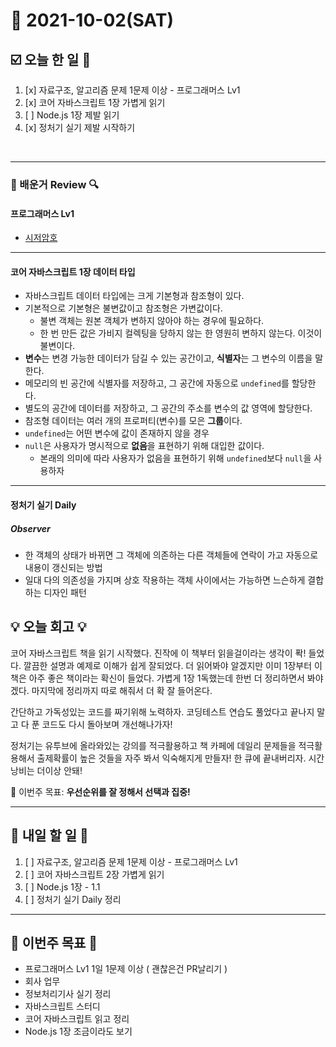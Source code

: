 # 📆 2021-10-02(SAT)
## ☑️ 오늘 한 일 📑
1. [x] 자료구조, 알고리즘 문제 1문제 이상 - 프로그래머스 Lv1
2. [x] 코어 자바스크립트 1장 가볍게 읽기
3. [ ] Node.js 1장 제발 읽기 
4. [x] 정처기 실기 제발 시작하기 
<br>

***

### 📌️ 배운거 Review 🔍️

#### 프로그래머스 Lv1
- [시저암호](https://github.com/Kyuwon53/Python-algorithm/tree/main/programmers/Level1/%EC%8B%9C%EC%A0%80%20%EC%95%94%ED%98%B8)

***

#### 코어 자바스크립트 1장 데이터 타입 
- 자바스크립트 데이터 타입에는 크게 기본형과 참조형이 있다. 
- 기본적으로 기본형은 불변값이고 참조형은 가변값이다. 
    - 불변 객체는 원본 객체가 변하지 않아야 하는 경우에 필요하다.
    - 한 번 만든 값은 가비지 컬렉팅을 당하지 않는 한 영원히 변하지 않는다. 이것이 불변이다. 
- **변수**는 변경 가능한 데이터가 담길 수 있는 공간이고, **식별자**는 그 변수의 이름을 말한다. 
- 메모리의 빈 공간에 식별자를 저장하고, 그 공간에 자동으로 `undefined`를 할당한다. 
- 별도의 공간에 데이터를 저장하고, 그 공간의 주소를 변수의 값 영역에 할당한다. 
- 참조형 데이터는 여러 개의 프로퍼티(변수)를 모은 **그룹**이다. 
- `undefined`는 어떤 변수에 값이 존재하지 않을 경우
- `null`은 사용자가 명시적으로 **없음**을 표현하기 위해 대입한 값이다. 
    - 본래의 의미에 따라 사용자가 없음을 표현하기 위해 `undefined`보다 `null`을 사용하자

***
#### 정처기 실기 Daily
##### Observer
- 한 객체의 상태가 바뀌면 그 객체에 의존하는 다른 객체들에 연락이 가고 자동으로 내용이 갱신되는 방법
- 일대 다의 의존성을 가지며 상호 작용하는 객체 사이에서는 가능하면 느슨하게 결합하는 디자인 패턴 

## 💡 오늘 회고  💡

코어 자바스크립트 책을 읽기 시작했다. 진작에 이 책부터 읽을걸이라는 생각이 퐉! 들었다. 깔끔한 설명과 예제로 이해가 쉽게 잘되었다.
더 읽어봐야 알겠지만 이미 1장부터 이 책은 아주 좋은 책이라는 확신이 들었다. 가볍게 1장 1독했는데 한번 더 정리하면서 봐야겠다. 
마지막에 정리까지 따로 해줘서 더 확 잘 들어온다. 

간단하고 가독성있는 코드를 짜기위해 노력하자. 코딩테스트 연습도 풀었다고 끝나지 말고 다 푼 코드도 다시 돌아보며 개선해나가자!

정처기는 유투브에 올라와있는 강의를 적극활용하고 책 카페에 데일리 문제들을 적극활용해서 출제확률이 높은 것들을 자주 봐서 익숙해지게 만들자!
한 큐에 끝내버리자. 시간낭비는 더이상 안돼!


🎯 이번주 목표: **우선순위를 잘 정해서 선택과 집중!** 

***

## 🎯 내일 할 일 🎯
1. [ ] 자료구조, 알고리즘 문제 1문제 이상 - 프로그래머스 Lv1
2. [ ] 코어 자바스크립트 2장 가볍게 읽기
3. [ ] Node.js 1장 - 1.1 
4. [ ] 정처기 실기 Daily 정리 

***
## 🏁 이번주 목표 🏁
- 프로그래머스 Lv1 1일 1문제 이상 ( 괜찮은건 PR날리기 )
- 회사 업무 
- 정보처리기사 실기 정리
- 자바스크립트 스터디 
- 코어 자바스크립트 읽고 정리 
- Node.js 1장 조금이라도 보기 

